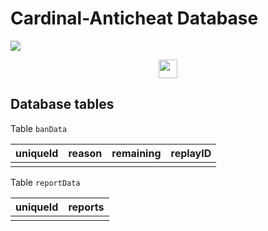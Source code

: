 # Cardinal-Anticheat Database

<img
 src="http://cac.dodo1213.de/img/banner.png"
/>

<div
 align="center">
    <a
     href="https://link.lukasl.dev/cacdiscord">
        <img
            height="30" src="https://img.shields.io/discord/647922123192533022.svg?logo=discord&style=for-the-badge"
        />
    </a>
</div>

## Database tables

Table `banData`

| uniqueId | reason | remaining | replayID |
| -------- | ------ | --------- | -------- |
|          |        |           |          |

Table `reportData`

| uniqueId | reports |
| -------- | ------- |
|          |         |